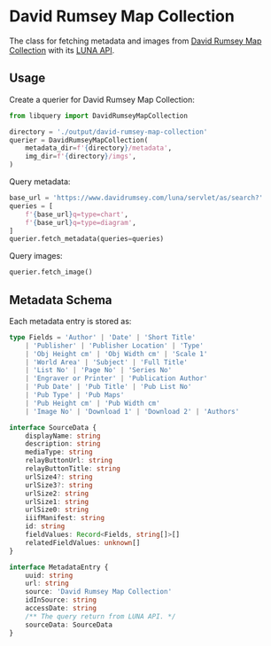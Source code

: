 # David Rumsey Map Collection

The class for fetching metadata and images from [David Rumsey Map Collection](https://www.davidrumsey.com/) with its [LUNA API](https://doc.lunaimaging.com/display/V74D/LUNA+API+Documentation).

## Usage

Create a querier for David Rumsey Map Collection:

```python
from libquery import DavidRumseyMapCollection

directory = './output/david-rumsey-map-collection'
querier = DavidRumseyMapCollection(
    metadata_dir=f'{directory}/metadata',
    img_dir=f'{directory}/imgs',
)
```

Query metadata:

```python
base_url = 'https://www.davidrumsey.com/luna/servlet/as/search?'
queries = [
    f'{base_url}q=type=chart',
    f'{base_url}q=type=diagram',
]
querier.fetch_metadata(queries=queries)
```

Query images:

```python
querier.fetch_image()
```

## Metadata Schema

Each metadata entry is stored as:

```typescript
type Fields = 'Author' | 'Date' | 'Short Title'
    | 'Publisher' | 'Publisher Location' | 'Type'
    | 'Obj Height cm' | 'Obj Width cm' | 'Scale 1'
    | 'World Area' | 'Subject' | 'Full Title'
    | 'List No' | 'Page No' | 'Series No'
    | 'Engraver or Printer' | 'Publication Author'
    | 'Pub Date' | 'Pub Title' | 'Pub List No'
    | 'Pub Type' | 'Pub Maps'
    | 'Pub Height cm' | 'Pub Width cm'
    | 'Image No' | 'Download 1' | 'Download 2' | 'Authors'

interface SourceData {
    displayName: string
    description: string
    mediaType: string
    relayButtonUrl: string
    relayButtonTitle: string
    urlSize4?: string
    urlSize3?: string
    urlSize2: string
    urlSize1: string
    urlSize0: string
    iiifManifest: string
    id: string
    fieldValues: Record<Fields, string[]>[]
    relatedFieldValues: unknown[]
}

interface MetadataEntry {
    uuid: string
    url: string
    source: 'David Rumsey Map Collection'
    idInSource: string
    accessDate: string
    /** The query return from LUNA API. */
    sourceData: SourceData
}
```
